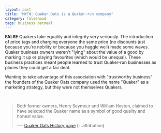 ```yaml
---
layout: post
title: "MYTH: Quaker Oats is a Quaker-run company" 
category: falsehood
tags: business oatmeal
---
```


**FALSE** Quakers take equality and integrity very seriously. The introduction of price tags and charging everyone the same price (no discounts just because you're nobility or because you haggle well) made some waves. Quaker business owners weren't "lying" about the value of a good by marking it up or playing favourites (which would be unequal). These business practices meant people learned to trust Quaker-run businesses as places they could get a fair deal.  

Wanting to take advantage of this association with "trustworthy business" the founders of the Quaker Oats company used the name "Quaker" as a marketing strategy, but they were not themselves Quakers.   

<br/>

>
> Both former owners, Henry Seymour and William Heston, 
> claimed to have selected the Quaker name as a symbol 
> of good quality and honest value.
> 
> --- [Quaker Oats History page][1]
> {: .attribution}

[1]:http://www.quakeroats.com/about-quaker-oats/content/quaker-history.aspx
